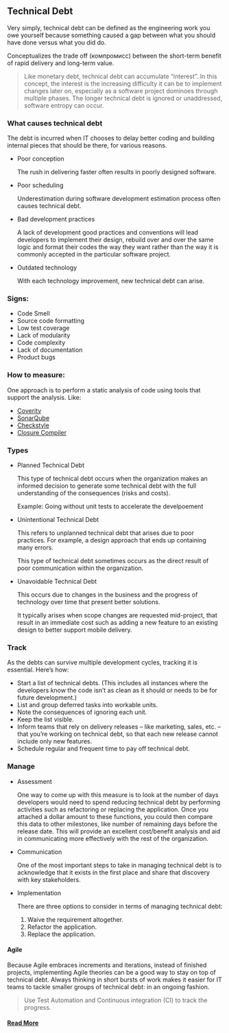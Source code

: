 ## Technical Debt
Very simply, technical debt can be defined as the engineering work you owe yourself because something caused a gap between what you should have done versus what you did do.

Conceptualizes the trade off (компромисс) between the short-term benefit of rapid delivery and long-term value.

> Like monetary debt, technical debt can accumulate “interest”. In this concept, the interest is the increasing difficulty it can be to implement changes later on, especially as a software project dominoes through multiple phases. The longer technical debt is ignored or unaddressed, software entropy can occur.


### What causes technical debt
The debt is incurred when IT chooses to delay better coding and building internal pieces that should be there, for various reasons.

* Poor conception

    The rush in delivering faster often results in poorly designed software.

* Poor scheduling

    Underestimation during software development estimation process often causes technical debt.

* Bad development practices

    A lack of development good practices and conventions will lead developers to implement their design, rebuild over and over the same logic and format their codes the way they want rather than the way it is commonly accepted in the particular software project.

* Outdated technology

    With each technology improvement, new technical debt can arise.


### Signs:
* Code Smell
* Source code formatting
* Low test coverage
* Lack of modularity
* Code complexity
* Lack of documentation
* Product bugs


### How to measure:
One approach is to perform a static analysis of code using tools that support the analysis. Like:
* [Coverity](https://scan.coverity.com/)
* [SonarQube](https://www.sonarqube.org/)
* [Checkstyle](http://checkstyle.sourceforge.net/)
* [Closure Compiler](https://github.com/google/closure-compiler)


### Types
* Planned Technical Debt

    This type of technical debt occurs when the organization makes an informed decision to generate some technical debt with the full understanding of the consequences (risks and costs).

    Example: Going without unit tests to accelerate the develpoement

* Unintentional Technical Debt

    This refers to unplanned technical debt that arises due to poor practices. For example, a design approach that ends up containing many errors.

    This type of technical debt sometimes occurs as the direct result of poor communication within the organization.

* Unavoidable Technical Debt

    This occurs due to changes in the business and the progress of technology over time that present better solutions.

    It typically arises when scope changes are requested mid-project, that result in an immediate cost such as adding a new feature to an existing design to better support mobile delivery.


### Track
As the debts can survive multiple development cycles, tracking it is essential. Here’s how:
* Start a list of technical debts. (This includes all instances where the developers know the code isn’t as clean as it should or needs to be for future development.)
* List and group deferred tasks into workable units.
* Note the consequences of ignoring each unit.
* Keep the list visible.
* Inform teams that rely on delivery releases – like marketing, sales, etc. – that you’re working on technical debt, so that each new release cannot include only new features.
* Schedule regular and frequent time to pay off technical debt.


### Manage
* Assessment

    One way to come up with this measure is to look at the number of days developers would need to spend reducing technical debt by performing activities such as refactoring or replacing the application. Once you attached a dollar amount to these functions, you could then compare this data to other milestones, like number of remaining days before the release date. This will provide an excellent cost/benefit analysis and aid in communicating more effectively with the rest of the organization.

* Communication

    One of the most important steps to take in managing technical debt is to acknowledge that it exists in the first place and share that discovery with key stakeholders.

* Implementation

    There are three options to consider in terms of managing technical debt:
    1. Waive the requirement altogether.
    2. Refactor the application.
    3. Replace the application.

#### Agile
Because Agile embraces increments and iterations, instead of finished projects, implementing Agile theories can be a good way to stay on top of technical debt. Always thinking in short bursts of work makes it easier for IT teams to tackle smaller groups of technical debt: in an ongoing fashion.

> Use Test Automation and Continuous integration (CI) to track the progress.


#### [Read More](https://medium.com/existek/what-is-technical-debt-and-how-to-calculate-it-80193e4e746d)
